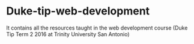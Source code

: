 # Duke-tip-web-development
It contains all the resources taught in the web development course (Duke Tip Term 2 2016 at Trinity University San Antonio)

